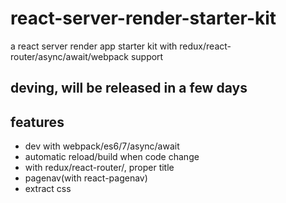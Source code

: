 # react-server-render-starter-kit
a react server render app starter kit with redux/react-router/async/await/webpack support

## deving, will be released in a few days

## features

- dev with webpack/es6/7/async/await
- automatic reload/build when code change
- with redux/react-router/, proper title
- pagenav(with react-pagenav)
- extract css
